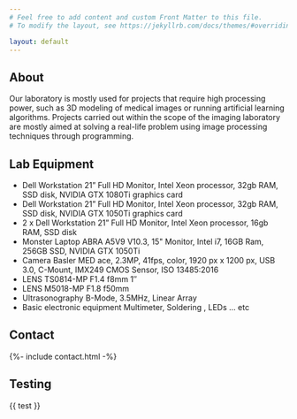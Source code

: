 ```yaml
---
# Feel free to add content and custom Front Matter to this file.
# To modify the layout, see https://jekyllrb.com/docs/themes/#overriding-theme-defaults

layout: default
---
```


## About
Our laboratory  is mostly used for projects that require high processing power, such as 3D modeling of medical images or running artificial learning algorithms. 
Projects carried out within the scope of the imaging laboratory are mostly aimed at solving a real-life problem using image processing techniques through programming.

## Lab Equipment
* Dell Workstation 21” Full HD Monitor, Intel Xeon processor, 32gb RAM, SSD disk, NVIDIA GTX 1080Ti graphics card
* Dell Workstation 21” Full HD Monitor, Intel Xeon processor, 32gb RAM, SSD disk, NVIDIA GTX 1050Ti graphics card
* 2 x Dell Workstation 21” Full HD Monitor, Intel Xeon processor, 16gb RAM, SSD disk
* Monster Laptop ABRA A5V9 V10.3, 15" Monitor, Intel i7, 16GB Ram, 256GB SSD, NVIDIA GTX 1050Ti 
* Camera Basler MED ace, 2.3MP, 41fps, color, 1920 px x 1200 px, USB 3.0, C-Mount, IMX249 CMOS Sensor, ISO 13485:2016
* LENS TS0814-MP F1.4 f8mm 1″
* LENS M5018-MP F1.8 f50mm 
* Ultrasonography B-Mode, 3.5MHz, Linear Array
* Basic electronic equipment Multimeter, Soldering , LEDs ... etc

## Contact
{%- include contact.html -%}

## Testing
{{ test }}

